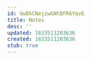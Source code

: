 ```yaml
---
id: UwDkCNejzwGNtBFR6YqvE
title: Notes
desc: ''
updated: 1633511203636
created: 1633511203636
stub: true
---
```


